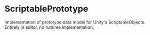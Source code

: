 # ScriptablePrototype
Implementation of prototype data model for Unity's ScriptableObjects.
Entirely in editor, no runtime implementation.
